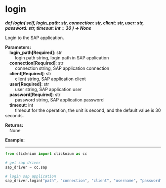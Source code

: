 # login

***def login(
        self,
        login_path: str,
        connection: str,
        client: str,
        user: str,
        password: str,
        timeout: int = 30
    ) -> None***  

Login to the SAP application.

**Parameters:**  
    &emsp;**login_path[Required]**: str  
        &emsp;&emsp; login path string,  login path in SAP application  
    &emsp;**connection[Required]**: str  
        &emsp;&emsp; connection string, SAP application connection  
    &emsp;**client[Required]**: str  
        &emsp;&emsp; client string, SAP application client  
    &emsp;**user[Required]**: str  
        &emsp;&emsp; user string, SAP application user  
    &emsp;**password[Required]**: str  
        &emsp;&emsp; password string, SAP application password  
    &emsp;**timeout**: int  
        &emsp;&emsp; timeout for the operation, the unit is second, and the default value is 30 seconds. 

**Returns:**  
    &emsp;None

**Example:**
***
```python
from clicknium import clicknium as cc

# get sap driver
sap_driver = cc.sap

# login sap application
sap_driver.login("path", "connection", "client", "username", "password")

```